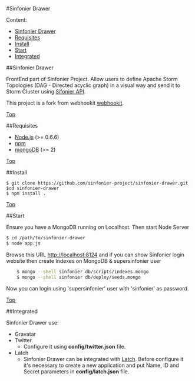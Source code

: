 #<a name="top"></a>Sinfonier Drawer

Content:<br>

* [Sinfonier Drawer](#section1)
* [Requisites](#section2)
* [Install](#section3)
* [Start](#section4)
* [Integrated](#section5)

##<a name="section1"></a>Sinfonier Drawer

FrontEnd part of Sinfonier Project. Allow users to define Apache Storm Topologies (DAG - Directed acyclic graph) in a visual way and send it to Storm Cluster using [Sifonier API](https://github.com/sinfonier-project/sinfonier-api).

This project is a fork from webhookit [webhookit](http://neyric.github.com/webhookit).

[Top](#top)

##<a name="section2"></a>Requisites

 * [Node.js](http://nodejs.org/) (>= 0.6.6)
 * [npm](http://npmjs.org/)
 * [mongoDB](http://www.mongodb.org/) (>= 2)

[Top](#top)

##<a name="section3"></a>Install

    $ git clone https://github.com/sinfonier-project/sinfonier-drawer.git
    $cd sinfonier-drawer
    $ npm install .

[Top](#top)

##<a name="section4"></a>Start

Ensure you have a MongoDB running on Localhost. Then start Node Server
 
```sh
$ cd /path/to/sinfonier-drawer
$ node app.js    
```

Browse this URL [http://localhost:8124](http://localhost:8124) and if you can show Sinfonier login website then create Indexes on MongoDB & supersinfonier user

```sh
    $ mongo --shell sinfonier db/scripts/indexes.mongo
    $ mongo --shell sinfonier db/deploy/seeds.mongo
```

Now you can login using 'supersinfonier' user with 'sinfonier' as password.

[Top](#top)

##<a name="section5"></a>Integrated

Sinfonier Drawer use:

* Gravatar
* Twitter
    - Configure it using **config/twitter.json** file.
* Latch
    - Sinfonier Drawer can be integrated with [Latch](https://latch.elevenpaths.com/). Before configure it it's necessary to create a new application and put Name, ID and Secret parameters in **config/latch.json** file.

